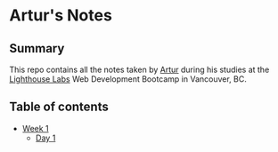# Artur's Notes

## Summary
This repo contains all the notes taken by [Artur](https://github.com/bunge12) during his studies at the [Lighthouse Labs](https://www.lighthouselabs.ca/) Web Development Bootcamp in Vancouver, BC.

## Table of contents
* [Week 1](/Week_1)
  * [Day 1](/Week_1/Day_1)
